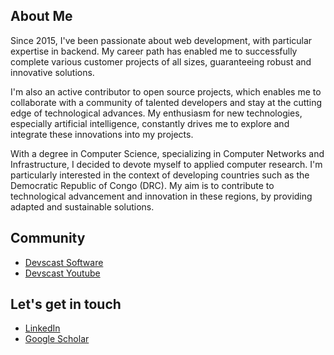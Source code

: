 ## About Me

Since 2015, I've been passionate about web development, with particular expertise in backend. My career path has enabled me to successfully complete various customer projects of all sizes, guaranteeing robust and innovative solutions.

I'm also an active contributor to open source projects, which enables me to collaborate with a community of talented developers and stay at the cutting edge of technological advances. My enthusiasm for new technologies, especially artificial intelligence, constantly drives me to explore and integrate these innovations into my projects.

With a degree in Computer Science, specializing in Computer Networks and Infrastructure, I decided to devote myself to applied computer research. I'm particularly interested in the context of developing countries such as the Democratic Republic of Congo (DRC). My aim is to contribute to technological advancement and innovation in these regions, by providing adapted and sustainable solutions.

## Community 
- [Devscast Software](https://github.com/devscast)
- [Devscast Youtube](https://github.com/devscast-youtube)

## Let's get in touch

- [LinkedIn](https://www.linkedin.com/in/bernard-ngandu/)
- [Google Scholar](https://scholar.google.com/citations?user=q1NA1zoAAAAJ&hl=fr)
